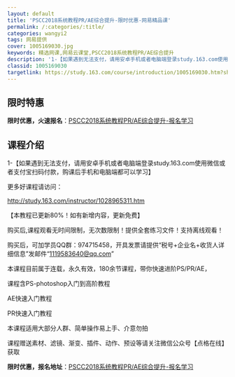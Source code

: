 ```yaml
---
layout: default
title: 'PSCC2018系统教程PR/AE综合提升-限时优惠-网易精品课'
permalink: /:categories/:title/
categories: wangyi2
tags: 网易提供
cover: 1005169030.jpg
keywords: 精选网课,网易云课堂,PSCC2018系统教程PR/AE综合提升
description: '1-【如果遇到无法支付，请用安卓手机或者电脑端登录study.163.com使用微信或者支付宝扫码付款，购课后手机和电脑'
classid: 1005169030
targetlink: https://study.163.com/course/introduction/1005169030.htm?share=1&shareId=1025206652&utm_campaign=share&utm_medium=iphoneShare&utm_source=&utm_u=1025206652
---
```


## 限时特惠

**限时优惠，火速报名**：[PSCC2018系统教程PR/AE综合提升-报名学习](https://study.163.com/course/introduction/1005169030.htm?share=1&shareId=1025206652&utm_campaign=share&utm_medium=iphoneShare&utm_source=&utm_u=1025206652)

## 课程介绍

1-【如果遇到无法支付，请用安卓手机或者电脑端登录study.163.com使用微信或者支付宝扫码付款，购课后手机和电脑端都可以学习】

更多好课程请访问：

http://study.163.com/instructor/1028965311.htm

【本教程已更新80%！如有新增内容，更新免费】

购买后,课程观看无时间限制，无次数限制！提供全套练习文件！支持离线观看！

购买后，可加学员QQ群：974715458，开具发票请提供“税号+企业名+收货人详细信息”发邮件“1119583640@qq.com”

本课程目前属于连载，永久有效，180余节课程，带你快速进阶PS/PR/AE，

课程含PS-photoshop入门到高阶教程

AE快速入门教程

PR快速入门教程

本课程适用大部分人群、简单操作易上手、介意勿拍

课程赠送素材、滤镜、渐变、插件、动作、预设等请关注微信公众号【点格在线】获取

**限时优惠，报名地址**：[PSCC2018系统教程PR/AE综合提升-报名学习](https://study.163.com/course/introduction/1005169030.htm?share=1&shareId=1025206652&utm_campaign=share&utm_medium=iphoneShare&utm_source=&utm_u=1025206652)

